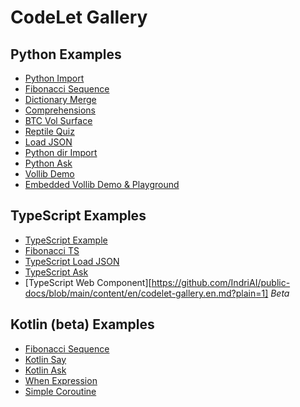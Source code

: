 # CodeLet Gallery

## Python Examples

* [Python Import](https://codelet.indriai.com/CodeLet-Gallery/py_import)
* [Fibonacci Sequence](https://codelet.indriai.com/CodeLet-Gallery/fibonacci-v2)
* [Dictionary Merge](https://codelet.indriai.com/CodeLet-Gallery/dict-merge)
* [Comprehensions](https://codelet.indriai.com/CodeLet-Gallery/comprehensions)
* [BTC Vol Surface](https://codelet.indriai.com/CodeLet-Gallery/btc-vol-surface-v2)
* [Reptile Quiz](https://codelet.indriai.com/CodeLet-Gallery/reptile-quiz)
* [Load JSON](https://codelet.indriai.com/CodeLet-Gallery/load-json)
* [Python dir Import](https://codelet.indriai.com/CodeLet-Gallery/py-dir-import)
* [Python Ask](https://codelet.indriai.com/CodeLet-Gallery/py_ask)
* [Vollib Demo](https://codelet.indriai.com/codelet-gallery/vollib-demo)
* [Embedded Vollib Demo &amp; Playground](https://vollib.org/index.html#codelet-area)
<!---
* [Calling an External API]({CODELET_APP_DOMAIN}/CodeLet-Gallery/call-api-py)
--->

## TypeScript Examples

* [TypeScript Example](https://codelet.indriai.com/CodeLet-Gallery/ts-simple-v2)
* [Fibonacci TS](https://codelet.indriai.com/CodeLet-Gallery/fibonacci-ts-v2)
* [TypeScript Load JSON](https://codelet.indriai.com/CodeLet-Gallery/ts-load-json)
* [TypeScript Ask](https://codelet.indriai.com/CodeLet-Gallery/ts-ask)
* [TypeScript Web Component][https://github.com/IndriAI/public-docs/blob/main/content/en/codelet-gallery.en.md?plain=1] *Beta*

## Kotlin \(beta\) Examples

* [Fibonacci Sequence](https://codelet.indriai.com/CodeLet-Gallery/fibonacci-kt)
* [Kotlin Say](https://codelet.indri.ai/CodeLet-Gallery/kt-say)
* [Kotlin Ask](https://codelet.indriai.com/CodeLet-Gallery/kt-ask)
* [When Expression](https://codelet.indriai.com/CodeLet-Gallery/when-kt)
* [Simple Coroutine](https://codelet.indri.ai/CodeLet-Gallery/kt-coroutine)
  
